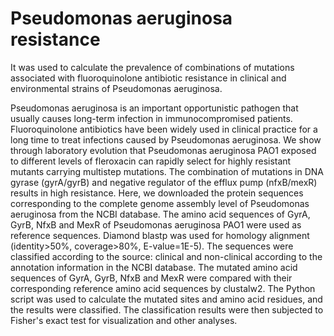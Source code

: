 # Pseudomonas aeruginosa resistance
It was used to calculate the prevalence of combinations of mutations associated with fluoroquinolone antibiotic resistance in clinical and environmental strains of Pseudomonas aeruginosa.

Pseudomonas aeruginosa is an important opportunistic pathogen that usually causes long-term infection in immunocompromised patients. Fluoroquinolone antibiotics have been widely used in clinical practice for a long time to treat infections caused by Pseudomonas aeruginosa. We show through laboratory evolution that Pseudomonas aeruginosa PAO1 exposed to different levels of fleroxacin can rapidly select for highly resistant mutants carrying multistep mutations. The combination of mutations in DNA gyrase (gyrA/gyrB) and negative regulator of the efflux pump (nfxB/mexR) results in high resistance. Here, we downloaded the protein sequences corresponding to the complete genome assembly level of Pseudomonas aeruginosa from the NCBI database. The amino acid sequences of GyrA, GyrB, NfxB and MexR of Pseudomonas aeruginosa PAO1 were used as reference sequences. Diamond blastp was used for homology alignment (identity>50%, coverage>80%, E-value=1E-5). The sequences were classified according to the source: clinical and non-clinical according to the annotation information in the NCBI database. The mutated amino acid sequences of GyrA, GyrB, NfxB and MexR were compared with their corresponding reference amino acid sequences by clustalw2. The Python script was used to calculate the mutated sites and amino acid residues, and the results were classified. The classification results were then subjected to Fisher's exact test for visualization and other analyses.
